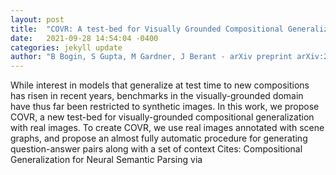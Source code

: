```yaml
---
layout: post
title:  "COVR: A test-bed for Visually Grounded Compositional Generalization with real images"
date:   2021-09-28 14:54:04 -0400
categories: jekyll update
author: "B Bogin, S Gupta, M Gardner, J Berant - arXiv preprint arXiv:2109.10613, 2021"
---
```

While interest in models that generalize at test time to new compositions has risen in recent years, benchmarks in the visually-grounded domain have thus far been restricted to synthetic images. In this work, we propose COVR, a new test-bed for visually-grounded compositional generalization with real images. To create COVR, we use real images annotated with scene graphs, and propose an almost fully automatic procedure for generating question-answer pairs along with a set of context Cites: Compositional Generalization for Neural Semantic Parsing via